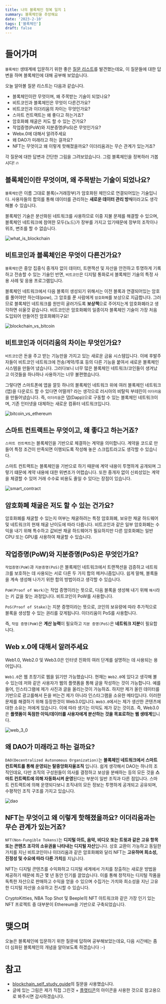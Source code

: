```yaml
---
title: 나의 블록체인 정복 일지 1
summary: 블록체인을 추앙해요
date: '2023-2-10'
tags: ['블록체인']
draft: false
---
```


# 들어가며

`블록체인` 생태계에 입문하기 위한 좋은 [질문 리스트](https://blog.sooho.io/blockchain_self_study_guide/)를 발견했는데요, 이 질문들에 대한 답변을 하며 블록체인에 대해 공부해 보았습니다.

오늘 알아볼 질문 리스트는 다음과 같습니다.

- 블록체인이란 무엇이며, 왜 주목받는 기술이 되었나요?
- 비트코인과 블록체인은 무엇이 다른건가요?
- 비트코인과 이더리움의 차이는 무엇인가요?
- 스마트 컨트랙트는 왜 좋다고 하는거죠?
- 암호화폐 채굴은 저도 할 수 있는 건가요?
- 작업증명(PoW)와 지분증명(PoS)은 무엇인가요?
- Webx.0에 대해서 알려주세요
- 왜 DAO가 미래라고 하는 걸까요?
- NFT는 무엇이고 왜 이렇게 핫해졌을까요? 이더리움과는 무슨 관계가 있는거죠?

각 질문에 대한 답변과 간단한 그림을 그려보았습니다. 그럼 블록체인을 정복하러 가봅시다! 🔥

## 블록체인이란 무엇이며, 왜 주목받는 기술이 되었나요?

`블록체인`은 이름 그대로 블록(=거래장부)가 암호화된 체인으로 연결되어있는 기술입니다. 사용자들의 합의를 통해 데이터를 관리하는 <b>새로운 데이터 관리 방식</b>이라고도 생각해볼 수 있습니다.

블록체인 기술은 분산화된 네트워크를 사용하므로 이중 지불 문제를 해결할 수 있으며, 블록체인 네트워크에 참여한 모두(노드)가 장부를 가지고 있기때문에 장부의 조작이나 위조, 변조를 할 수 없습니다.

![what_is_blockchain](/static/images/blog/blockchain/blockchain_check_list/what_is_blockchain.jpeg)

## 비트코인과 블록체인은 무엇이 다른건가요?

`블록체인`은 중앙 집중식 중개자 없이 데이터, 트랜잭션 및 자산을 안전하고 투명하게 기록하고 전송할 수 있는 기술인 반면, `비트코인`은 디지털 통화로서 블록체인 기술의 특정 사용 사례 및 응용 프로그램입니다.

블록체인 네트워크에서 다음 블록이 생성되기 위해서는 이전 블록과 연결되어있는 암호를 풀어야만 하는데(pow), 그 암호를 푼 사람에게 `암호화폐`를 보상으로 지급합니다. 그러므로 블록체인 네트워크를 원만히 굴러가도록 <b>보상책</b>으로 주어지는게 암호화폐라고 생각하면 쉬울것 같습니다. 비트코인은 암호화폐의 일종이자 블록체인 기술이 가장 처음 도입되어 만들어진 암호화폐이구요!

![blockchain_vs_bitcoin](/static/images/blog/blockchain/blockchain_check_list/blockchain_vs_bitcoin.jpeg)

## 비트코인과 이더리움의 차이는 무엇인가요?

`비트코인`은 돈을 주고 받는 기능만을 가지고 있는 새로운 금융 시스템입니다. 이에 후발주자들이 비트코인 네트워크에 전송/계약/투표 등의 다른 기능을 붙여서 새로운 블록체인 시스템을 만들어 냈습니다. 그러다보니 너무 많은 블록체인 네트워크/코인들이 생겨났고 이것들을 하나하나 사용하기는 너무 불편했습니다.

그렇다면 스마트폰에 앱을 깔듯 하나의 블록체인 네트워크 위에 여러 블록체인 네트워크(앱)을 다운로드 할 수 있다면 어떨까? 라는 생각으로 러시아의 비탈릭 부테린이 `이더리움`을 만들어냈습니다. 즉, `이더리움`은 댑(Dapp)으로 구동할 수 있는 블록체인 네트워크이며, 기존 인터넷을 대체하는 새로운 컴퓨터 네트워크입니다.

![bitcoin_vs_ethereum](/static/images/blog/blockchain/blockchain_check_list/bitcoin_vs_ethereum.jpeg)

## 스마트 컨트랙트는 무엇이고, 왜 좋다고 하는거죠?

`스마트 컨트랙트`는 블록체인을 기반으로 체결하는 계약을 의미합니다. 계약을 코드로 만들어 특정 조건이 만족되면 이행되도록 작성해 놓은 스크립트라고도 생각할 수 있습니다.

스마트 컨트랙트는 블록체인을 기반으로 하기 때문에 계약 내용이 투명하게 공개되며 그렇기 떄문에 계약 내용에 대한 위변조가 어렵습니다. 또한 중개자 없이 신뢰성있는 계약을 체결할 수 있어 거래 수수료 비용도 줄일 수 있다는 장점이 있습니다.

![smart_contract](/static/images/blog/blockchain/blockchain_check_list/smart_contract.jpeg)

## 암호화폐 채굴은 저도 할 수 있는 건가요?

암호화폐를 채굴할 수 있는지 여부는 채굴하려는 특정 암호화폐, 보유한 채굴 하드웨어 및 네트워크의 현재 채굴 난이도에 따라 다릅니다. 비트코인과 같은 일부 암호화폐는 수익을 내기 위해 특수하고 값비싼 채굴 하드웨어가 필요하지만 다른 암호화폐는 일반 CPU 또는 GPU를 사용하여 채굴할 수 있습니다.

## 작업증명(PoW)와 지분증명(PoS)은 무엇인가요?

`작업증명(PoW)`과 `지분증명(PoS)`은 블록체인 네트워크에서 트랜잭션을 검증하고 네트워크를 보호하는 데 사용되는 서로 다른 두 가지 합의 메커니즘입니다. 쉽게 말해, 블록들을 계속 생성해 나가기 위한 합의 방법이라고 생각할 수 있습니다.

`PoW(Proof of Work)`는 작업 증명이라는 뜻으로, 다음 블록을 생성해 내기 위해 `해시`라는 키 값을 찾는 과정입니다. 비트코인이 PoW를 사용합니다.

`PoS(Proof of Stake)`는 지분 증명이라는 뜻으로, 코인의 보유량에 따라 추가적으로 블록을 생성할 수 있는 권리를 갖게됩니다. 이더리움이 PoS를 사용합니다.

즉, `작업 증명(PoW)`은 <b>계산 능력</b>이 필요하고 `지분 증명(PoS)`은 <b>네트워크 지분</b>이 필요합니다.

## Web x.0에 대해서 알려주세요

Web1.0, Web2.0 및 Web3.0은 인터넷 진화의 여러 단계를 설명하는 데 사용되는 용어입니다.

`Web1.0`은 웹 초창기로 웹을 읽기만 가능했습니다. 현재는 `Web2.0`에 있다고 생각해 볼 수 있는데 저와 같은 사용자가 웹의 플랫폼을 통해 글을 작성하는 것이 가능합니다. 예를 들어, 인스타그램에 제가 사진과 글을 올리는것이 가능하죠. 하지만 제가 올린 데이터를 기반으로 광고를해서 돈을 버는건 제가 아니라 인스타그램을 소유한 메타입니다. 이러한 문제를 해결하기 위해 등장한것이 Web3.0입니다. `Web3.0`에서는 제가 생산한 콘텐츠에 대한 소유는 저에게 있습니다. 이에 따라 생기는 이익도 제가 갖는 것이죠. 즉, Web3.0은 <b>플랫폼이 독점한 이익/데이터를 사용자에게 분산하는 것을 목표로하는 웹 생태계</b>입니다.

![web_3_0](/static/images/blog/blockchain/blockchain_check_list/web_3_0.jpeg)

## 왜 DAO가 미래라고 하는 걸까요?

`DAO(Decentralized Autonomous Organization)`는 <b>블록체인 네트워크에서 스마트 컨트렉트를 통해 운영되는 탈중앙화자울조직</b> 입니다. 쉽게 생각해서 DAO는 하나의 조직인데요, 다만 조직의 구성원들이 의사를 결정하고 보상을 분배하는 등의 모든 것을 <b>스마트 컨트랙트에 의해 자동화시켜 운영</b>된다는 부분이 일반 조직과 다른 점입니다. 스마트 컨트랙트에 의해 운영되다보니 조직내의 모든 정보는 투명하게 공개되고 공유되며, 수평적인 조직 구조를 가지고 있습니다.

![dao](/static/images/blog/blockchain/blockchain_check_list/dao.jpeg)

## NFT는 무엇이고 왜 이렇게 핫해졌을까요? 이더리움과는 무슨 관계가 있는거죠?

`NFT(Non-Fungible Tokens)`는 <b>디지털 아트, 음악, 비디오 또는 트윗과 같은 고유 항목 또는 콘텐츠 조각의 소유권을 나타내는 디지털 자산</b>입니다. 상호 교환이 가능하고 동일한 가치를 지닌 비트코인이나 이더리움과 같은 암호화폐와 달리 NFT는 <b>고유하며 희소성, 진정성 및 수요에 따라 다른 가치</b>를 지닙니다.

NFT는 디지털 콘텐츠를 수익화하고 디지털 세계에서 가치를 창출하는 새로운 방법을 제공하기 때문에 최근 몇 년 동안 인기를 끌었습니다. 이를 통해 창작자는 디지털 작품을 독특한 자산으로 판매하고 수익을 얻을 수 있으며 수집가는 가치와 희소성을 지닌 고유한 디지털 자산을 소유하고 전시할 수 있습니다.

CryptoKitties, NBA Top Shot 및 Beeple의 NFT 아트워크와 같은 가장 인기 있는 NFT 프로젝트 중 대부분이 Ethereum을 기반으로 구축되었습니다.

# 맺으며

오늘은 블록체인에 입문하기 위한 질문에 답하며 공부해보았는데요, 다음 시간에는 좀 더 심화된 블록체인의 개념을 알아보도록 하겠습니다 :-)

# 참고

- [blockchain_self_study_guide](https://blog.sooho.io/blockchain_self_study_guide/)의 질문을 사용했습니다.
- 글에 있는 그림은 제가 직접 그린것 + [플랫티콘](https://www.flaticon.com/)의 아이콘을 사용한 것으로 참고용으로 봐주시면 감사하겠습니다.
